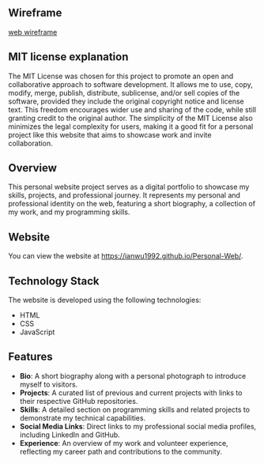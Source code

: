 ## Wireframe

[web wireframe](wireframe.PNG)

## MIT license explanation

The MIT License was chosen for this project to promote an open and collaborative approach to software development. It allows me to use, copy, modify, merge, publish, distribute, sublicense, and/or sell copies of the software, provided they include the original copyright notice and license text. This freedom encourages wider use and sharing of the code, while still granting credit to the original author. The simplicity of the MIT License also minimizes the legal complexity for users, making it a good fit for a personal project like this website that aims to showcase work and invite collaboration.

## Overview

This personal website project serves as a digital portfolio to showcase my skills, projects, and professional journey. It represents my personal and professional identity on the web, featuring a short biography, a collection of my work, and my programming skills.

## Website

You can view the website at https://ianwu1992.github.io/Personal-Web/.

## Technology Stack

The website is developed using the following technologies:

- HTML
- CSS
- JavaScript

## Features

- **Bio**: A short biography along with a personal photograph to introduce myself to visitors.
- **Projects**: A curated list of previous and current projects with links to their respective GitHub repositories.
- **Skills**: A detailed section on programming skills and related projects to demonstrate my technical capabilities.
- **Social Media Links**: Direct links to my professional social media profiles, including LinkedIn and GitHub.
- **Experience**: An overview of my work and volunteer experience, reflecting my career path and contributions to the community.
